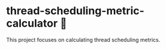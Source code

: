 # thread-scheduling-metric-calculator 🔧

This project focuses on calculating thread scheduling metrics.

